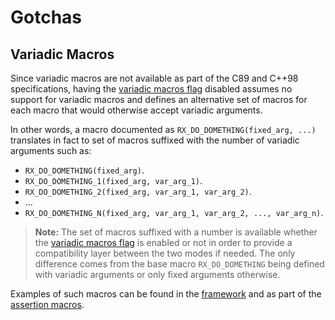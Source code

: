 Gotchas
=======

## Variadic Macros

Since variadic macros are not available as part of the C89 and C++98
specifications, having
the [variadic macros flag][macro-rx_enable_variadic_macros] disabled assumes
no support for variadic macros and defines an alternative set of macros
for each macro that would otherwise accept variadic arguments.

In other words, a macro documented as `RX_DO_DOMETHING(fixed_arg, ...)`
translates in fact to set of macros suffixed with the number of variadic
arguments such as:

* `RX_DO_DOMETHING(fixed_arg)`.
* `RX_DO_DOMETHING_1(fixed_arg, var_arg_1)`.
* `RX_DO_DOMETHING_2(fixed_arg, var_arg_1, var_arg_2)`.
* ...
* `RX_DO_DOMETHING_N(fixed_arg, var_arg_1, var_arg_2, ..., var_arg_n)`.

> **Note:** The set of macros suffixed with a number is available whether the
> [variadic macros flag][macro-rx_enable_variadic_macros] is enabled or not
> in order to provide a compatibility layer between the two modes if needed.
> The only difference comes from the base macro `RX_DO_DOMETHING` being
> defined with variadic arguments or only fixed arguments otherwise.


Examples of such macros can be found in the [framework][framework] and as part
of the [assertion macros][assertion-macros].


[assertion-macros]: ./reference/assertions.md
[framework]: ./reference/framework.md

[macro-rx_enable_variadic_macros]: ./compile-time-configuration.md#rx_enable_variadic_macros
